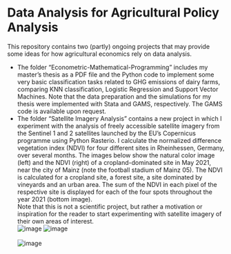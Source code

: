 # Data Analysis for Agricultural Policy Analysis
This repository contains two (partly) ongoing projects that may provide some ideas for how agricultural economics rely on data analysis. <br> 
  * The folder “Econometric-Mathematical-Programming” includes my master’s thesis as a PDF file and the Python code to implement some very basic classification tasks related to GHG emissions of dairy farms, comparing KNN classification, Logistic Regression and Support Vector Machines. Note that the data preparation and the simulations for my thesis were implemented with Stata and GAMS, respectively. The GAMS code is available upon request.  <br>
  * The folder “Satellite Imagery Analysis” contains a new project in which I experiment with the analysis of freely accessible satellite imagery from the Sentinel 1 and 2 satellites launched by the EU’s Copernicus programme using Python Rasterio. I calculate the normalized difference vegetation index (NDVI) for four different sites in Rheinhessen, Germany, over several months. The images below show the natural color image (left) and the NDVI (right) of a cropland-dominated site in May 2021, near the city of Mainz (note the football stadium of Mainz 05). The NDVI is calculated for a cropland site, a forest site, a site dominated by vineyards and an urban area. The sum of the NDVI in each pixel of the respective site is displayed for each of the four spots throughout the year 2021 (bottom image). <br> 
Note that this is not a scientific project, but rather a motivation or inspiration for the reader to start experimenting with satellite imagery of their own areas of interest.  <br>
![image](https://user-images.githubusercontent.com/59195892/151000684-62fe774f-80ee-41ad-ac11-d184aa804f0e.png)
![image](https://user-images.githubusercontent.com/59195892/151000809-12ac07c0-1515-4230-a96d-7278fe8f985b.png) <br> <br>
![image](https://user-images.githubusercontent.com/59195892/151040326-e81bbb2e-70e6-498e-89f4-38b1f021fef1.png)
<br>
 <br>

<br>





